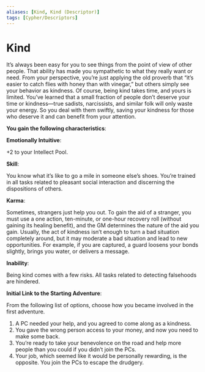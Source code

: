 ```yaml
---
aliases: [Kind, Kind (Descriptor)]
tags: [Cypher/Descriptors]
---
```


# Kind

It’s always been easy for you to see things from the point of view of other people. That ability has made you sympathetic to what they really want or need. From your perspective, you’re just applying the old proverb that “it’s easier to catch flies with honey than with vinegar,” but others simply see your behavior as kindness. Of course, being kind takes time, and yours is limited. You’ve learned that a small fraction of people don’t deserve your time or kindness—true sadists, narcissists, and similar folk will only waste your energy. So you deal with them swiftly, saving your kindness for those who deserve it and can benefit from your attention.

**You gain the following characteristics**:

**Emotionally Intuitive**:

+2 to your Intellect Pool.

**Skill**:

You know what it’s like to go a mile in someone else’s shoes. You’re trained in all tasks related to pleasant social interaction and discerning the dispositions of others.

**Karma**:

Sometimes, strangers just help you out. To gain the aid of a stranger, you must use a one action, ten-minute, or one-hour recovery roll (without gaining its healing benefit), and the GM determines the nature of the aid you gain. Usually, the act of kindness isn’t enough to turn a bad situation completely around, but it may moderate a bad situation and lead to new opportunities. For example, if you are captured, a guard loosens your bonds slightly, brings you water, or delivers a message.

**Inability**:

Being kind comes with a few risks. All tasks related to detecting falsehoods are hindered.

**Initial Link to the Starting Adventure**:

From the following list of options, choose how you became involved in the first adventure.

1. A PC needed your help, and you agreed to come along as a kindness.
2. You gave the wrong person access to your money, and now you need to make some back.
3. You’re ready to take your benevolence on the road and help more people than you could if you didn’t join the PCs.
4. Your job, which seemed like it would be personally rewarding, is the opposite. You join the PCs to escape the drudgery.
